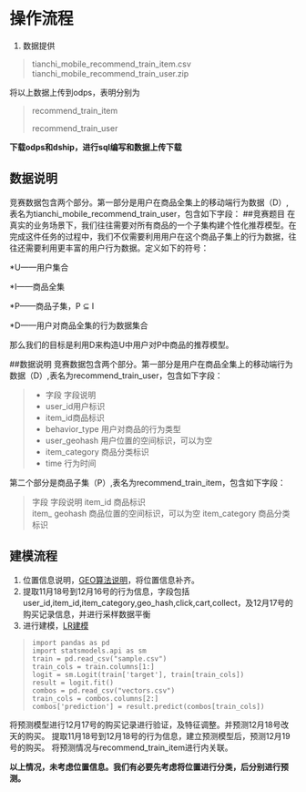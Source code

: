 # 操作流程 #
1. 数据提供
> tianchi_mobile_recommend_train_item.csv
> tianchi_mobile_recommend_train_user.zip

将以上数据上传到odps，表明分别为
> recommend_train_item
> 
> recommend_train_user

**下载odps和dship，进行sql编写和数据上传下载**

## 数据说明 ##
竞赛数据包含两个部分。第一部分是用户在商品全集上的移动端行为数据（D）,表名为tianchi_mobile_recommend_train_user，包含如下字段：
##竞赛题目 
在真实的业务场景下，我们往往需要对所有商品的一个子集构建个性化推荐模型。在完成这件任务的过程中，我们不仅需要利用用户在这个商品子集上的行为数据，往往还需要利用更丰富的用户行为数据。定义如下的符号：

*U——用户集合

*I——商品全集

*P——商品子集，P ⊆ I

*D——用户对商品全集的行为数据集合

那么我们的目标是利用D来构造U中用户对P中商品的推荐模型。

##数据说明
竞赛数据包含两个部分。第一部分是用户在商品全集上的移动端行为数据（D）,表名为recommend_train_user，包含如下字段：
> 
> - 字段 字段说明   
> - user_id用户标识 
> - item_id商品标识 
> - behavior_type  用户对商品的行为类型 
> - user_geohash   用户位置的空间标识，可以为空  
> - item_category  商品分类标识
> - time   行为时间                                           

第二个部分是商品子集（P）,表名为recommend_train_item，包含如下字段： 

> 字段                             字段说明
> item_id                         商品标识  
> item_ geohash                   商品位置的空间标识，可以为空
> item_category                   商品分类标识 

## 建模流程 ##
1. 位置信息说明，[GEO算法说明](http://www.alivenode.com/index.php/archives/300 "LBS的球面距离计算及Geohash方案探讨")，将位置信息补齐。
2. 提取11月18号到12月16号的行为信息，字段包括user_id,item_id,item_category,geo_hash,click,cart,collect，及12月17号的购买记录信息，并进行采样数据平衡
3. 进行建模，[LR建模](http://oilbeater.com/%E9%98%BF%E9%87%8C%E5%A4%A7%E6%95%B0%E6%8D%AE%E6%AF%94%E8%B5%9B/2014/04/04/the-bigdata-race-3.html "阿里大数据竞赛非官方指南第三弹-- LR入门")

>     import pandas as pd
>     import statsmodels.api as sm  
>     train = pd.read_csv("sample.csv")
>     train_cols = train.columns[1:] 
>     logit = sm.Logit(train['target'], train[train_cols])
>     result = logit.fit()
>     combos = pd.read_csv("vectors.csv")
>     train_cols = combos.columns[2:]
>     combos['prediction'] = result.predict(combos[train_cols])  

将预测模型进行12月17号的购买记录进行验证，及特征调整。并预测12月18号改天的购买。
提取11月18号到12月18号的行为信息，建立预测模型后，预测12月19号的购买。
将预测情况与recommend_train_item进行内关联。

**以上情况，未考虑位置信息。我们有必要先考虑将位置进行分类，后分别进行预测。**




